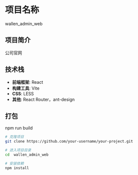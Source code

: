 # 项目名称
  wallen_admin_web

## 项目简介
公司官网

## 技术栈

- **前端框架**: React
- **构建工具**: Vite
- **CSS**: LESS
- **其他**: React Router，ant-design

## 打包

npm run build

```bash
# 克隆项目
git clone https://github.com/your-username/your-project.git

# 进入项目目录
cd  wallen_admin_web

# 安装依赖
npm install
